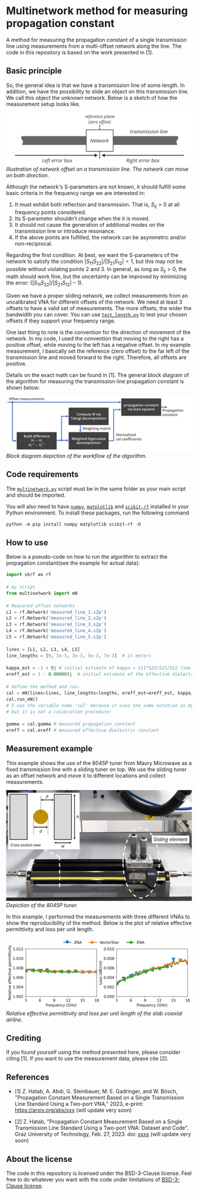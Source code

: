 # Multinetwork method for measuring propagation constant

A method for measuring the propagation constant of a single transmission line using measurements from a multi-offset network along the line. The code in this repository is based on the work presented in [1].

## Basic principle

So, the general idea is that we have a transmission line of some length. In addition, we have the possibility to slide an object on this transmission line. We call this object the unknown network. Below is a sketch of how the measurement setup looks like.

!['Illustration of network offset on a transmission line'](images/illustration_multi_network.png)
*Illustration of network offset on a transmission line. The network can move on both direction.*

Although the network's S-parameters are not known, it should fulfill some basic criteria in the frequency range we are interested in:

1. It must exhibit both reflection and transmission. That is, $S_{ij}>0$ at all frequency points considered.
2. Its S-parameter shouldn't change when the it is moved.
3. It should not cause the generation of additional modes on the transmission line or introduce resonance.
4. If the above points are fulfilled, the network can be asymmetric and/or non-reciprocal.

Regarding the first condition. At best, we want the S-parameters of the network to satisfy the condition $|S_{11}S_{22}|/|S_{21}S_{12}|=1$, but this may not be possible without violating points 2 and 3. In general, as long as $S_{ij}>0$, the math should work fine, but the uncertainty can be improved by minimizing the error: $(|S_{11}S_{22}|/|S_{21}S_{12}|-1)$.

Given we have a proper sliding network, we collect measurements from an uncalibrated VNA for different offsets of the network. We need at least 3 offsets to have a valid set of measurements. The more offsets, the wider the bandwidth you can cover. You can use [`test_length.py`][test_lengthpy] to test your chosen offsets if they support your frequency range.

One last thing to note is the convention for the direction of movement of the network. In my code, I used the convention that moving to the right has a positive offset, while moving to the left has a negative offset. In my example measurement, I basically set the reference (zero offset) to the far left of the transmission line and moved forward to the right. Therefore, all offsets are positive.

Details on the exact math can be found in [1]. The general block diagram of the algorithm for measuring the transmission line propagation constant is shown below:

!['Illustration of network offset on a transmission line'](images/block_diagram_concept.png)
*Block diagram depiction of the workflow of the algorithm.*

## Code requirements

The [`multinetwork.py`][multinetworkpy] script must be in the same folder as your main script and should be imported.

You will also need to have [`numpy`][numpy], [`matplotlib`][matplot] and [`scikit-rf`][skrf] installed in your Python environment. To install these packages, run the following command

```powershell
python -m pip install numpy matplotlib scikit-rf -U
```

## How to use

Below is a pseudo-code on how to run the algorithm to extract the propagation constant(see the example for actual data):

```python
import skrf as rf

# my script
from multinetwork import mN

# Measured offset networks
L1 = rf.Network('measured_line_1.s2p')
L2 = rf.Network('measured_line_2.s2p')
L3 = rf.Network('measured_line_3.s2p')
L4 = rf.Network('measured_line_4.s2p')
L5 = rf.Network('measured_line_5.s2p')

lines = [L1, L2, L3, L4, L5]
line_lengths = [0, 1e-3, 3e-3, 5e-3, 7e-3]  # in meters

kappa_est = -1 + 0j # initial estimate of kappa = S11*S22/S21/S12 (see the paper [1])
ereff_est = 1 - 0.000001j  # initial estimate of the effective dielectric constant

# define the method and run.
cal = mN(lines=lines, line_lengths=lengths, ereff_est=ereff_est, kappa_est=kappa_est)
cal.run_mN()
# I use the variable name 'cal' because it uses the same notation as my multiline TRL class, 
# but it is not a calibration procedure!

gamma = cal.gamma # measured propagation constant
ereff = cal.ereff # measured effective dielectric constant
```

## Measurement example

This example shows the use of the 8045P tuner from Maury Microwave as a fixed transmission line with a sliding tuner on top. We use the sliding tuner as an offset network and move it to different locations and collect measurements.

!['Depiction of the 8045P tuner.'](images/tuner_8045P_with_cross_section.png)
*Depiction of the 8045P tuner.*

In this example, I performed the measurements with three different VNAs to show the reproducibility of the method. Below is the plot of relative effective permittivity and loss per unit length.

!['Relative effective permittivity and loss per unit length of the slab coaxial airline.'](images/measurements_ereff_loss.png)
*Relative effective permittivity and loss per unit length of the slab coaxial airline.*

## Crediting

If you found yourself using the method presented here, please consider citing [1]. If you want to use the measurement data, please cite [2].

## References

* [1] Z. Hatab, A. Abdi, G. Steinbauer, M. E. Gadringer, and W. Bösch, "Propagation Constant Measurement Based on a Single Transmission Line Standard Using a Two-port VNA," 2023, e-print: <https://arxiv.org/abs/xxx> (will update very soon)

* [2] Z. Hatab, "Propagation Constant Measurement Based on a Single Transmission Line Standard Using a Two-port VNA: Dataset and Code". Graz University of Technology, Feb. 27, 2023. doi: [xxxx](http://dx.doi.org/xxxx) (will update very soon)

## About the license

The code in this repository is licensed under the BSD-3-Clause license. Feel free to do whatever you want with the code under limitations of [BSD-3-Clause license](https://github.com/ZiadHatab/two-port-single-line-propagation-constant/blob/main/LICENSE).


[test_lengthpy]: https://github.com/ZiadHatab/two-port-single-line-propagation-constant/blob/main/test_length.py
[multinetworkpy]: https://github.com/ZiadHatab/two-port-single-line-propagation-constant/blob/main/test_length.py
[numpy]: https://github.com/numpy/numpy
[skrf]: https://github.com/scikit-rf/scikit-rf
[matplot]: https://github.com/matplotlib/matplotlib